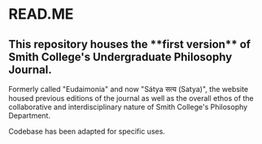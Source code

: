 <h1>READ.ME</h1>

<h2>This repository houses the **first version** of Smith College's Undergraduate Philosophy Journal.</h2> 

Formerly called "Eudaimonia" and now "Sátya सत्य (Satya)", the website housed previous editions of the journal as well as 
the overall ethos of the collaborative and interdisciplinary nature of Smith College's Philosophy Department.


Codebase has been adapted for specific uses.
